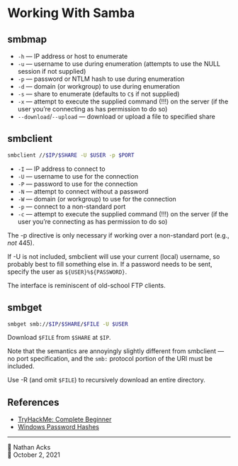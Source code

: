 # Working With Samba

## smbmap

* `-h` — IP address or host to enumerate
* `-u` — username to use during enumeration (attempts to use the NULL session if not supplied)
* `-p` — password or NTLM hash to use during enumeration
* `-d` — domain (or workgroup) to use during enumeration
* `-s` — share to enumerate (defaults to `C$` if not supplied)
* `-x` — attempt to execute the supplied command (!!!) on the server (if the user you’re connecting as has permission to do so)
* `--download`/`--upload` — download or upload a file to specified share

## smbclient

```bash
smbclient //$IP/$SHARE -U $USER -p $PORT
```

* `-I` — IP address to connect to
* `-U` — username to use for the connection
* `-P` — password to use for the connection
* `-N` — attempt to connect without a password
* `-W` — domain (or workgroup) to use for the connection
* `-p` — connect to a non-standard port
* `-c` — attempt to execute the supplied command (!!!) on the server (if the user you’re connecting as has permission to do so)

The -p directive is only necessary if working over a non-standard port (e.g., *not* 445).

If -U is not included, smbclient will use your current (local) username, so probably best to fill something else in. If a password needs to be sent, specify the user as `${USER}%${PASSWORD}`.

The interface is reminiscent of old-school FTP clients.

## smbget

```bash
smbget smb://$IP/$SHARE/$FILE -U $USER
```

Download `$FILE` from `$SHARE` at `$IP`.

Note that the semantics are annoyingly slightly different from smbclient — no port specification, and the `smb:` protocol portion of the URI must be included.

Use -R (and omit `$FILE`) to recursively download an entire directory.

## References

* [TryHackMe: Complete Beginner](tryhackme-complete-beginner.md)
* [Windows Password Hashes](windows-password-hashes.md)

- - - -

<span aria-hidden="true">👤</span> Nathan Acks  
<span aria-hidden="true">📅</span> October 2, 2021
